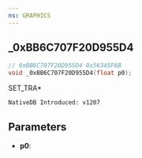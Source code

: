 ```yaml
---
ns: GRAPHICS
---
```

## _0xBB6C707F20D955D4

```c
// 0xBB6C707F20D955D4 0x56345F6B
void _0xBB6C707F20D955D4(float p0);
```

SET_TRA*

```
NativeDB Introduced: v1207
```

## Parameters
* **p0**:
